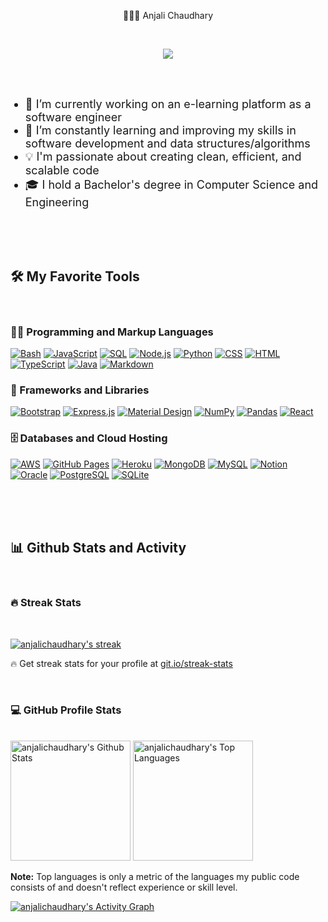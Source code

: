 <p align="center">
  👩🏽‍💻 Anjali Chaudhary
</p>

<br/>

<p align="center">
  <a href="https://github.com/anjalichaudhary/readme-typing-svg">
    <img src="https://readme-typing-svg.demolab.com?font=Fira+Code&pause=1000&width=435&lines=Full-stack+web+developer;+5%2B+years+of+coding+experience&font=Fira%20Code&center=true&width=440&height=45&color=36BCF7FF&vCenter=true&pause=1000&size=22" /></a>
</p>

<br/>
<br/>


<ul>
  <li style="font-size:18px">
    🔭 I’m currently working on an e-learning platform as a software engineer
  </li>
  <li style="font-size:18px">
    🌱 I’m constantly learning and improving my skills in software development and data structures/algorithms
  </li>
  <li style="font-size:18px">
    💡 I'm passionate about creating clean, efficient, and scalable code
  </li>
  <li style="font-size:18px">
  🎓 I hold a Bachelor's degree in Computer Science and Engineering
  </li>
</ul>

<br/>
<br/>
<br/>


  <summary><h2>🛠️ My Favorite Tools</h2></summary>
  <br/>

  <h3>👨‍💻 Programming and Markup Languages</h3>

  <p>
      <a href="https://github.com/search?q=user%3ADenverCoder1+language%3Abash"><img alt="Bash" src="https://img.shields.io/badge/Bash-121011.svg?logo=gnu-bash&logoColor=white"></a>
      <a href="https://github.com/search?q=user%3ADenverCoder1+language%3Ajavascript"><img alt="JavaScript" src="https://img.shields.io/badge/JavaScript-F7DF1E.svg?logo=javascript&logoColor=black"></a>
      <a href="https://github.com/search?q=user%3ADenverCoder1+language%3Asql"><img alt="SQL" src="https://custom-icon-badges.demolab.com/badge/SQL-025E8C.svg?logo=database&logoColor=white"></a>
      <a href="https://github.com/search?q=user%3ADenverCoder1+language%3Ajavascript"><img alt="Node.js" src="https://img.shields.io/badge/Node.js-43853D.svg?logo=node.js&logoColor=white"></a>
      <a href="https://github.com/search?q=user%3ADenverCoder1+language%3Apython"><img alt="Python" src="https://img.shields.io/badge/Python-14354C.svg?logo=python&logoColor=white"></a>
      <a href="https://github.com/search?q=user%3ADenverCoder1+language%3Acss"><img alt="CSS" src="https://img.shields.io/badge/CSS-1572B6.svg?logo=css3&logoColor=white"></a>
      <a href="https://github.com/search?q=user%3ADenverCoder1+language%3Ahtml"><img alt="HTML" src="https://img.shields.io/badge/HTML-E34F26.svg?logo=html5&logoColor=white"></a>
      <a href="https://github.com/search?q=user%3ADenverCoder1+language%3AtypeScript"><img alt="TypeScript" src="https://img.shields.io/badge/TypeScript-007ACC.svg?logo=typescript&logoColor=white"></a>
      <a href="https://github.com/search?q=user%3ADenverCoder1+language%3Ajava"><img alt="Java" src="https://custom-icon-badges.demolab.com/badge/Java-007396.svg?logo=java&logoColor=white"></a>
      <a href="https://github.com/search?q=user%3ADenverCoder1+language%3Amarkdown"><img alt="Markdown" src="https://img.shields.io/badge/Markdown-000000.svg?logo=markdown&logoColor=white"></a>
  </p>

  <h3>🧰 Frameworks and Libraries</h3>

  <p>
      <a href="#"><img alt="Bootstrap" src="https://img.shields.io/badge/Bootstrap-7952B3.svg?logo=bootstrap&logoColor=white"></a>
      <a href="#"><img alt="Express.js" src="https://img.shields.io/badge/Express.js-404d59.svg?logo=express&logoColor=white"></a>
      <a href="#"><img alt="Material Design" src="https://img.shields.io/badge/Material%20Design-0081CB.svg?logo=material-design&logoColor=white"></a>
      <a href="#"><img alt="NumPy" src="https://img.shields.io/badge/Numpy-013243.svg?logo=numpy&logoColor=white"></a>
      <a href="#"><img alt="Pandas" src="https://img.shields.io/badge/Pandas-150458.svg?logo=pandas&logoColor=white"></a>
      <a href="#"><img alt="React" src="https://img.shields.io/badge/React-20232a.svg?logo=react&logoColor=%2361DAFB"></a>
  </p>

  <h3>🗄️ Databases and Cloud Hosting</h3>

  <p>
      <a href="https://aws.amazon.com/about-aws/global-infrastructure/regional-product-services/"><img alt="AWS" src="https://img.shields.io/badge/AWS-orange"></a>
      <a href="#"><img alt="GitHub Pages" src="https://img.shields.io/badge/GitHub%20Pages-327FC7.svg?logo=github&logoColor=white"></a>
      <a href="#"><img alt="Heroku" src="https://img.shields.io/badge/Heroku-430098.svg?logo=heroku&logoColor=white"></a>
      <a href="#"><img alt="MongoDB" src ="https://img.shields.io/badge/MongoDB-4ea94b.svg?logo=mongodb&logoColor=white"></a>
      <a href="#"><img alt="MySQL" src="https://img.shields.io/badge/MySQL-00f.svg?logo=mysql&logoColor=white"></a>
      <a href="#"><img alt="Notion" src="https://img.shields.io/badge/Notion-010101.svg?logo=notion&logoColor=white"></a>
      <a href="#"><img alt="Oracle" src ="https://img.shields.io/badge/Oracle-F00000.svg?logo=oracle&logoColor=white"></a>
      <a href="#"><img alt="PostgreSQL" src ="https://img.shields.io/badge/PostgreSQL-316192.svg?logo=postgresql&logoColor=white"></a>
      <a href="#"><img alt="SQLite" src ="https://img.shields.io/badge/SQLite-07405e.svg?logo=sqlite&logoColor=white"></a>
  </p>

<br/>
<br/>
<br/>

<summary><h2>📊 Github Stats and Activity</h2></summary>

<br/>

<h3>🔥 Streak Stats</h3>

<br/>

  <!-- GitHub Readme Streak Stats - https://github.com/DenverCoder1/github-readme-streak-stats -->
  <p>
    <a href="https://github.com/anjalichaudhary/github-readme-streak-stats">
      <img title="🔥 Get streak stats for your profile at git.io/streak-stats" alt="anjalichaudhary's streak" src="https://streak-stats.demolab.com/?user=anjalichaudhary&theme=monokai-metallian&hide_border=true"/>
    </a>
    <p>🔥 Get streak stats for your profile at <a href="https://git.io/streak-stats">git.io/streak-stats</a></p>
  </p>

  <br/>

  <h3>💻 GitHub Profile Stats</h3>

  <br/>
<a href="https://github.com/anuraghazra/github-readme-stats"><img alt="anjalichaudhary's Github Stats" src="https://denvercoder1-github-readme-stats.vercel.app/api/?username=anjalichaudhary&show_icons=true&include_all_commits=true&count_private=true&theme=react&hide_border=true&bg_color=1F222E&title_color=F85D7F&icon_color=F8D866" height="192px"/></a>
<a href="https://github.com/anuraghazra/github-readme-stats"><img alt="anjalichaudhary's Top Languages" src="https://denvercoder1-github-readme-stats.vercel.app/api/top-langs/?username=anjalichaudhary&langs_count=8&layout=compact&theme=react&hide_border=true&bg_color=1F222E&title_color=F85D7F&icon_color=F8D866&hide=Jupyter%20Notebook,Roff" height="192px"/></a>
<br/>

<b>Note:</b> Top languages is only a metric of the languages my public code consists of and doesn't reflect experience or skill level.


<a href="https://github.com/ashutosh00710/github-readme-activity-graph"><img alt="anjalichaudhary's Activity Graph" src="https://github-readme-activity-graph.cyclic.app/graph/?username=anjalichaudhary&bg_color=1F222E&color=F8D866&line=F85D7F&point=FFFFFF&hide_border=true" /></a>

